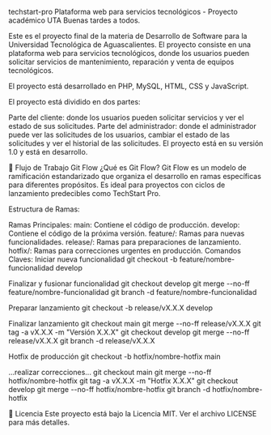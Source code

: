 techstart-pro
Plataforma web para servicios tecnológicos - Proyecto académico UTA Buenas tardes a todos.

Este es el proyecto final de la materia de Desarrollo de Software para la Universidad Tecnológica de Aguascalientes.
El proyecto consiste en una plataforma web para servicios tecnológicos, donde los usuarios pueden solicitar servicios de mantenimiento, reparación y venta de equipos tecnológicos.

El proyecto está desarrollado en PHP, MySQL, HTML, CSS y JavaScript.

El proyecto está dividido en dos partes:

Parte del cliente: donde los usuarios pueden solicitar servicios y ver el estado de sus solicitudes.
Parte del administrador: donde el administrador puede ver las solicitudes de los usuarios, cambiar el estado de las solicitudes y ver el historial de las solicitudes.
El proyecto está en su versión 1.0 y está en desarrollo.

🔁 Flujo de Trabajo Git Flow
¿Qué es Git Flow?
Git Flow es un modelo de ramificación estandarizado que organiza el desarrollo en ramas específicas para diferentes propósitos. Es ideal para proyectos con ciclos de lanzamiento predecibles como TechStart Pro.

Estructura de Ramas:

Ramas Principales:
main: Contiene el código de producción.
develop: Contiene el código de la próxima versión.
feature/: Ramas para nuevas funcionalidades.
release/: Ramas para preparaciones de lanzamiento.
hotfix/: Ramas para correcciones urgentes en producción.
Comandos Claves:
Iniciar nueva funcionalidad
git checkout -b feature/nombre-funcionalidad develop

Finalizar y fusionar funcionalidad
git checkout develop git merge --no-ff feature/nombre-funcionalidad git branch -d feature/nombre-funcionalidad

Preparar lanzamiento
git checkout -b release/vX.X.X develop

Finalizar lanzamiento
git checkout main git merge --no-ff release/vX.X.X git tag -a vX.X.X -m "Versión X.X.X" git checkout develop git merge --no-ff release/vX.X.X git branch -d release/vX.X.X

Hotfix de producción
git checkout -b hotfix/nombre-hotfix main

...realizar correcciones...
git checkout main git merge --no-ff hotfix/nombre-hotfix git tag -a vX.X.X -m "Hotfix X.X.X" git checkout develop git merge --no-ff hotfix/nombre-hotfix git branch -d hotfix/nombre-hotfix

📝 Licencia
Este proyecto está bajo la Licencia MIT. Ver el archivo LICENSE para más detalles.



